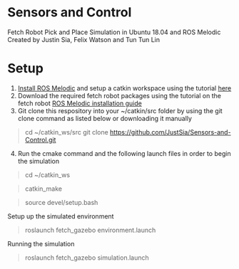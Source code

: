 # Sensors and Control
 Fetch Robot Pick and Place Simulation in Ubuntu 18.04 and ROS Melodic
 Created by Justin Sia, Felix Watson and Tun Tun Lin
 
 # Setup
 1. [Install ROS Melodic](http://wiki.ros.org/melodic/Installation/Ubuntu) and setup a catkin workspace using the tutorial [here](http://wiki.ros.org/catkin/Tutorials/create_a_workspace)
 2. Download the required fetch robot packages using the tutorial on the fetch robot [ROS Melodic installation guide](https://docs.fetchrobotics.com/indigo_to_melodic.html)
 3. Git clone this respository into your ~/catkin/src folder by using the git clone command as listed below or downloading it manually
 > cd ~/catkin_ws/src
 > git clone https://github.com/JustSia/Sensors-and-Control.git
 4. Run the cmake command and the following launch files in order to begin the simulation
 > cd ~/catkin_ws

 > catkin_make
 
 > source devel/setup.bash
 
 Setup up the simulated environment
 > roslaunch fetch_gazebo environment.launch 
 
 Running the simulation
 > roslaunch fetch_gazebo simulation.launch  
 
